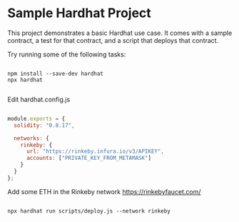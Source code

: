 # Sample Hardhat Project

This project demonstrates a basic Hardhat use case. It comes with a sample contract, a test for that contract, and a script that deploys that contract.

Try running some of the following tasks:

```shell

npm install --save-dev hardhat 
npx hardhat   


```

Edit hardhat.config.js

```javascript

module.exports = {
  solidity: "0.8.17",

  networks: {
    rinkeby: {
      url: "https://rinkeby.infura.io/v3/APIKEY",
      accounts: ["PRIVATE_KEY_FROM_METAMASK"]
    }
  }
};

```

Add some ETH in the Rinkeby network
https://rinkebyfaucet.com/


```shell
 
npx hardhat run scripts/deploy.js --network rinkeby

```
